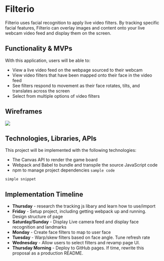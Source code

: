 # Filterio
Filterio uses facial recognition to apply live video filters. By tracking  specific facial features, Filterio can overlay images and content onto your live webcam video feed and display them on the screen.


## Functionality & MVPs
With this application, users will be able to:
* View a live video feed on the webpage sourced to their webcam
* View video filters that have been mapped onto their face in the video feed
* See filters respond to movement as their face rotates, tilts, and translates across the screen
* Select from multiple options of video filters

## Wireframes
<img src="https://github.com/njpietrow/Filterio/blob/main/readme_files/Screen%20Shot%202022-02-24%20at%204.35.53%20PM.png"> 

## Technologies, Libraries, APIs
This project will be implemented with the following technologies:

* The Canvas API to render the game board
* Webpack and Babel to bundle and transpile the source JavaScript code
* npm to manage project dependencies
```sample code```

`simple snippet`

## Implementation Timeline
* **Thursday** - research the tracking js libary and learn how to use/import
* **Friday** - Setup project, including getting webpack up and running. Design structure of page
* **Saturday/Sunday** - Display Live camera feed and display face recognition and landmarks
* **Monday** - Create face filters to map to user face
* **Tuesday** - Warp/skew filters based on face angle. Tune refresh rate
* **Wednesday** - Allow users to select filters and revamp page UI. 
* **Thursday Morning** - Deploy to GitHub pages. If time, rewrite this proposal as a production README.

